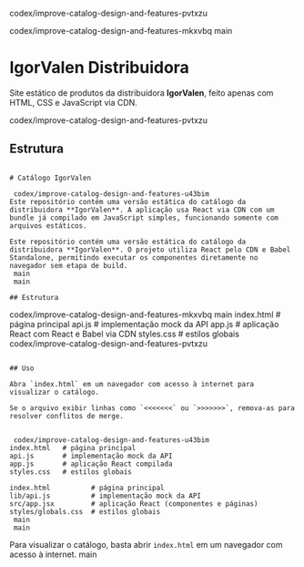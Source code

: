  codex/improve-catalog-design-and-features-pvtxzu

 codex/improve-catalog-design-and-features-mkxvbq
 main
# IgorValen Distribuidora

Site estático de produtos da distribuidora **IgorValen**, feito apenas com HTML, CSS e JavaScript via CDN.

 codex/improve-catalog-design-and-features-pvtxzu
## Estrutura

```

# Catálogo IgorValen

 codex/improve-catalog-design-and-features-u43bim
Este repositório contém uma versão estática do catálogo da distribuidora **IgorValen**. A aplicação usa React via CDN com um bundle já compilado em JavaScript simples, funcionando somente com arquivos estáticos.

Este repositório contém uma versão estática do catálogo da distribuidora **IgorValen**. O projeto utiliza React pelo CDN e Babel Standalone, permitindo executar os componentes diretamente no navegador sem etapa de build.
 main
 main

## Estrutura

```
 codex/improve-catalog-design-and-features-mkxvbq
 main
index.html   # página principal
api.js       # implementação mock da API
app.js       # aplicação React com React e Babel via CDN
styles.css   # estilos globais
 codex/improve-catalog-design-and-features-pvtxzu
```

## Uso

Abra `index.html` em um navegador com acesso à internet para visualizar o catálogo.

Se o arquivo exibir linhas como `<<<<<<<` ou `>>>>>>>`, remova-as para resolver conflitos de merge.


 codex/improve-catalog-design-and-features-u43bim
index.html   # página principal
api.js       # implementação mock da API
app.js       # aplicação React compilada
styles.css   # estilos globais

index.html          # página principal
lib/api.js          # implementação mock da API
src/app.jsx         # aplicação React (componentes e páginas)
styles/globals.css  # estilos globais
 main
 main
```

Para visualizar o catálogo, basta abrir `index.html` em um navegador com acesso à internet.
 main
